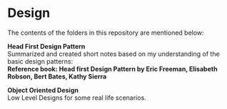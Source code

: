 # Design

The contents of the folders in this repository are mentioned below:

<b>Head First Design Pattern</b>  
Summarized and created short notes based on my understanding of the basic design patterns:  
**Reference book: Head first Design Pattern by Eric Freeman, Elisabeth Robson, Bert Bates, Kathy Sierra**  
 
<b>Object Oriented Design</b>  
Low Level Designs for some real life scenarios.
